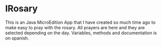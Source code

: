 # IRosary
This is an Java MicroEdition App that I have created so much time ago to make easy to pray with the rosary. All prayers are here and they are selected depending on the day. Variables, methods and documentation is on spanish.
